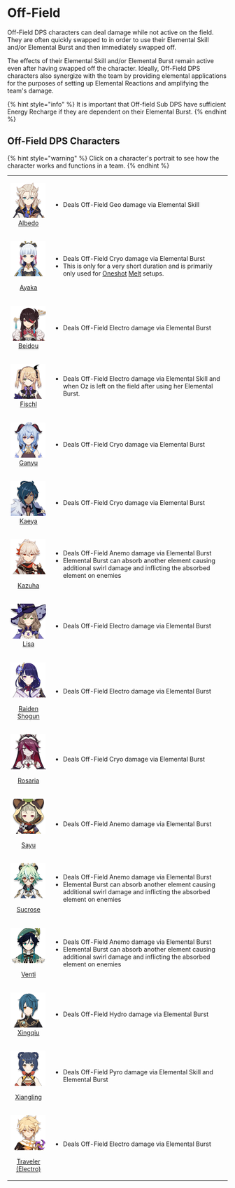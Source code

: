 # Off-Field

Off-Field DPS characters can deal damage while not active on the field. They are often quickly swapped to in order to use their Elemental Skill and/or Elemental Burst and then immediately swapped off.

The effects of their Elemental Skill and/or Elemental Burst remain active even after having swapped off the character. Ideally, Off-Field DPS characters also synergize with the team by providing elemental applications for the purposes of setting up Elemental Reactions and amplifying the team's damage.

{% hint style="info" %}
It is important that Off-field Sub DPS have sufficient Energy Recharge if they are dependent on their Elemental Burst.
{% endhint %}

## Off-Field DPS Characters

{% hint style="warning" %}
Click on a character's portrait to see how the character works and functions in a team.
{% endhint %}

|                                                                                                                                                                                                                                                                                                                                 |                                                                                                                                                                                                                                             |
| :-----------------------------------------------------------------------------------------------------------------------------------------------------------------------------------------------------------------------------------------------------------------------------------------------------------------------------: | ------------------------------------------------------------------------------------------------------------------------------------------------------------------------------------------------------------------------------------------- |
|    <p>​<a href="../../characters/geo/albedo.md"><img src="../../.gitbook/assets/ui_avataricon_albedo.png" alt=""><br>Albedo</a></p>   | <ul><li>Deals Off-Field Geo damage via Elemental Skill</li></ul>                                                                                                                                                                            |
|                                                                          <p><a href="../../characters/cryo/ayaka.md"><img src="../../.gitbook/assets/ui_avataricon_ayaka.png" alt=""></a></p><p><a href="../../characters/cryo/ayaka.md">Ayaka</a></p>                                                                          | <ul><li>Deals Off-Field Cryo damage via Elemental Burst</li><li>This is only for a very short duration and is primarily only used for <a href="../../teams/oneshot.md">Oneshot</a> <a href="../../teams/melt.md">Melt</a> setups.</li></ul> |
|  <p>​<a href="../../characters/electro/beidou.md"><img src="../../.gitbook/assets/ui_avataricon_beidou.png" alt=""><br>Beidou</a></p> | <ul><li>Deals Off-Field Electro damage via Elemental Burst</li></ul>                                                                                                                                                                        |
|  <p>​<a href="../../characters/electro/fischl.md"><img src="../../.gitbook/assets/ui_avataricon_fischl.png" alt=""><br>Fischl</a></p> | <ul><li>Deals Off-Field Electro damage via Elemental Skill and when Oz is left on the field after using her Elemental Burst.</li></ul>                                                                                                      |
|     <p>​<a href="../../characters/cryo/ganyu.md"><img src="../../.gitbook/assets/ui_avataricon_ganyu.png" alt=""><br>Ganyu</a></p>    | <ul><li>Deals Off-Field Cryo damage via Elemental Burst</li></ul>                                                                                                                                                                           |
|     <p>​<a href="../../characters/cryo/kaeya.md"><img src="../../.gitbook/assets/ui_avataricon_kaeya.png" alt=""><br>Kaeya</a></p>    | <ul><li>Deals Off-Field Cryo damage via Elemental Burst</li></ul>                                                                                                                                                                           |
|                                                                       <p><a href="../../characters/anemo/kazuha.md"><img src="../../.gitbook/assets/ui_avataricon_kazuha.png" alt=""></a></p><p><a href="../../characters/anemo/kazuha.md">Kazuha</a></p>                                                                       | <ul><li>Deals Off-Field Anemo damage via Elemental Burst</li><li>Elemental Burst can absorb another element causing additional swirl damage and inflicting the absorbed element on enemies</li></ul>                                        |
|     <p>​<a href="../../characters/electro/lisa.md"><img src="../../.gitbook/assets/ui_avataricon_lisa.png" alt=""><br>Lisa</a></p>    | <ul><li>Deals Off-Field Electro damage via Elemental Burst</li></ul>                                                                                                                                                                        |
|                                                          <p><a href="../../characters/electro/raiden-shogun.md"><img src="../../.gitbook/assets/ui_avataricon_shougun.png" alt=""></a></p><p><a href="../../characters/electro/raiden-shogun.md">Raiden Shogun</a></p>                                                          | <ul><li>Deals Off-Field Electro damage via Elemental Burst</li></ul>                                                                                                                                                                        |
|                                                                      <p><a href="../../characters/cryo/rosaria.md"><img src="../../.gitbook/assets/ui_avataricon_rosaria.png" alt=""></a></p><p><a href="../../characters/cryo/rosaria.md">Rosaria</a></p>                                                                      | <ul><li>Deals Off-Field Cryo damage via Elemental Burst</li></ul>                                                                                                                                                                           |
|                                                                           <p><a href="../../characters/anemo/sayu.md"><img src="../../.gitbook/assets/ui_avataricon_sayu.png" alt=""></a></p><p><a href="../../characters/anemo/sayu.md">Sayu</a></p>                                                                           | <ul><li>Deals Off-Field Anemo damage via Elemental Burst</li></ul>                                                                                                                                                                          |
|                                                                     <p><a href="../../characters/anemo/sucrose.md"><img src="../../.gitbook/assets/ui_avataricon_sucrose.png" alt=""></a></p><p><a href="../../characters/anemo/sucrose.md">Sucrose</a></p>                                                                     | <ul><li>Deals Off-Field Anemo damage via Elemental Burst</li><li>Elemental Burst can absorb another element causing additional swirl damage and inflicting the absorbed element on enemies</li></ul>                                        |
|                                                                         <p><a href="../../characters/anemo/venti.md"><img src="../../.gitbook/assets/ui_avataricon_venti.png" alt=""></a></p><p><a href="../../characters/anemo/venti.md">Venti</a></p>                                                                         | <ul><li>Deals Off-Field Anemo damage via Elemental Burst</li><li>Elemental Burst can absorb another element causing additional swirl damage and inflicting the absorbed element on enemies</li></ul>                                        |
| <p>​<a href="../../characters/hydro/xingqiu.md"><img src="../../.gitbook/assets/ui_avataricon_xingqiu.png" alt=""><br>Xingqiu</a></p> | <ul><li>Deals Off-Field Hydro damage via Elemental Burst</li></ul>                                                                                                                                                                          |
|                                                                  <p><a href="../../characters/pyro/xiangling.md"><img src="../../.gitbook/assets/ui_avataricon_xiangling.png" alt=""></a></p><p><a href="../../characters/pyro/xiangling.md">Xiangling</a></p>                                                                  | <ul><li>Deals Off-Field Pyro damage via Elemental Skill and Elemental Burst</li></ul>                                                                                                                                                       |
|                                                 <p><a href="../../characters/electro/traveler-electro.md"><img src="../../.gitbook/assets/ui_avataricon_aether_electro.png" alt=""></a></p><p><a href="../../characters/electro/traveler-electro.md">Traveler (Electro)</a></p>                                                 | <ul><li>Deals Off-Field Electro damage via Elemental Burst</li></ul>                                                                                                                                                                        |
